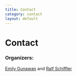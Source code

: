```yaml
---
title: Contact
category: contact
layout: default
---
```


# Contact

### Organizers:

[Emily Gunawan](https://www.uml.edu/sciences/mathematics/people/gunawan-emily.aspx) and [Ralf Schiffler](https://schiffler.math.uconn.edu/)